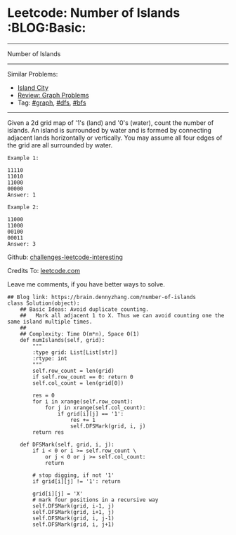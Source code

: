# Leetcode: Number of Islands     :BLOG:Basic:


---

Number of Islands  

---

Similar Problems:  
-   [Island City](https://brain.dennyzhang.com/island-city)
-   [Review: Graph Problems](https://brain.dennyzhang.com/review-graph)
-   Tag: [#graph](https://brain.dennyzhang.com/tag/graph), [#dfs](https://brain.dennyzhang.com/tag/dfs), [#bfs](https://brain.dennyzhang.com/tag/bfs)

---

Given a 2d grid map of '1's (land) and '0's (water), count the number of islands. An island is surrounded by water and is formed by connecting adjacent lands horizontally or vertically. You may assume all four edges of the grid are all surrounded by water.  

    Example 1:
    
    11110
    11010
    11000
    00000
    Answer: 1

    Example 2:
    
    11000
    11000
    00100
    00011
    Answer: 3

Github: [challenges-leetcode-interesting](https://github.com/DennyZhang/challenges-leetcode-interesting/tree/master/number-of-islands)  

Credits To: [leetcode.com](https://leetcode.com/problems/number-of-islands/description/)  

Leave me comments, if you have better ways to solve.  

    ## Blog link: https://brain.dennyzhang.com/number-of-islands
    class Solution(object):
        ## Basic Ideas: Avoid duplicate counting.
        ##   Mark all adjacent 1 to X. Thus we can avoid counting one the same island multiple times.
        ##
        ## Complexity: Time O(m*n), Space O(1)
        def numIslands(self, grid):
            """
            :type grid: List[List[str]]
            :rtype: int
            """
            self.row_count = len(grid)
            if self.row_count == 0: return 0
            self.col_count = len(grid[0])
    
            res = 0
            for i in xrange(self.row_count):
                for j in xrange(self.col_count):
                    if grid[i][j] == '1':
                        res += 1
                        self.DFSMark(grid, i, j)
            return res
    
        def DFSMark(self, grid, i, j):
            if i < 0 or i >= self.row_count \
                or j < 0 or j >= self.col_count:
                return
    
            # stop digging, if not '1'
            if grid[i][j] != '1': return
    
            grid[i][j] = 'X'
            # mark four positions in a recursive way
            self.DFSMark(grid, i-1, j)
            self.DFSMark(grid, i+1, j)
            self.DFSMark(grid, i, j-1)
            self.DFSMark(grid, i, j+1)